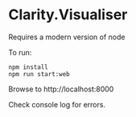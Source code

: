 # Clarity.Visualiser

Requires a modern version of node

To run:

```
npm install
npm run start:web
```

Browse to http://localhost:8000

Check console log for errors.
